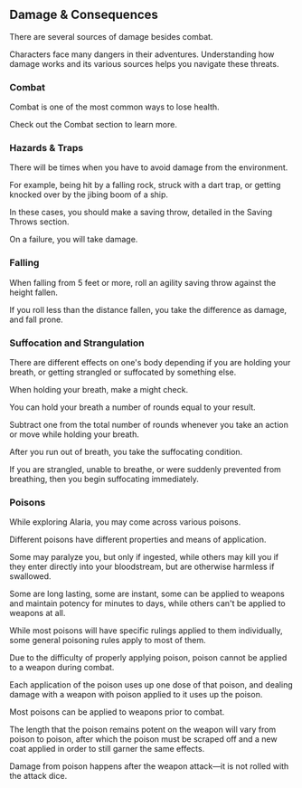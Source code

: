 ## Damage & Consequences

There are several sources of damage besides combat.

Characters face many dangers in their adventures. Understanding how damage works and its various sources helps you navigate these threats.

### Combat

Combat is one of the most common ways to lose health.

Check out the Combat section to learn more.

### Hazards & Traps

There will be times when you have to avoid damage from the environment.

For example, being hit by a falling rock, struck with a dart trap, or getting knocked over by the jibing boom of a ship.

In these cases, you should make a saving throw, detailed in the Saving Throws section.

On a failure, you will take damage.

### Falling

When falling from 5 feet or more, roll an agility saving throw against the height fallen.

If you roll less than the distance fallen, you take the difference as damage, and fall prone.

### Suffocation and Strangulation

There are different effects on one's body depending if you are holding your breath, or getting strangled or suffocated by something else.

When holding your breath, make a might check.

You can hold your breath a number of rounds equal to your result.

Subtract one from the total number of rounds whenever you take an action or move while holding your breath.

After you run out of breath, you take the suffocating condition.

If you are strangled, unable to breathe, or were suddenly prevented from breathing, then you begin suffocating immediately.

### Poisons

While exploring Alaria, you may come across various poisons.

Different poisons have different properties and means of application.

Some may paralyze you, but only if ingested, while others may kill you if they enter directly into your bloodstream, but are otherwise harmless if swallowed.

Some are long lasting, some are instant, some can be applied to weapons and maintain potency for minutes to days, while others can't be applied to weapons at all.

While most poisons will have specific rulings applied to them individually, some general poisoning rules apply to most of them.

Due to the difficulty of properly applying poison, poison cannot be applied to a weapon during combat.

Each application of the poison uses up one dose of that poison, and dealing damage with a weapon with poison applied to it uses up the poison.

Most poisons can be applied to weapons prior to combat.

The length that the poison remains potent on the weapon will vary from poison to poison, after which the poison must be scraped off and a new coat applied in order to still garner the same effects.

Damage from poison happens after the weapon attack—it is not rolled with the attack dice.
